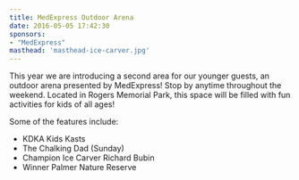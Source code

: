 ```yaml
---
title: MedExpress Outdoor Arena
date: 2016-05-05 17:42:30
sponsors:
- "MedExpress"
masthead: 'masthead-ice-carver.jpg'
---
```

This year we are introducing a second area for our younger guests, an outdoor arena presented by MedExpress! Stop by anytime throughout the weekend. Located in Rogers Memorial Park, this space will be filled with fun activities for kids of all ages!

Some of the features include:
+ KDKA Kids Kasts
+ The Chalking Dad (Sunday)
+ Champion Ice Carver Richard Bubin
+ Winner Palmer Nature Reserve
